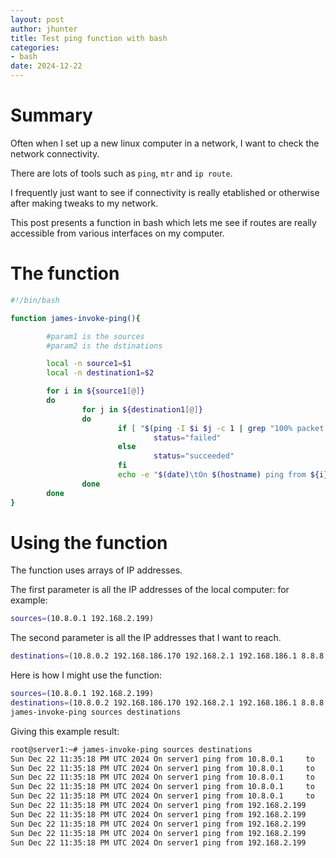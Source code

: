 ```yaml
---
layout: post
author: jhunter
title: Test ping function with bash 
categories:
- bash
date: 2024-12-22
---
```


# Summary
Often when I set up a new linux computer in a network, I want to check the network connectivity.

There are lots of tools such as `ping`, `mtr` and `ip route`. 

I frequently just want to see if connectivity is really etablished or otherwise after making tweaks to my network.

This post presents a function in bash which lets me see if routes are really accessible from various interfaces on my computer.

# The function
```bash
#!/bin/bash

function james-invoke-ping(){

        #param1 is the sources
        #param2 is the dstinations

        local -n source1=$1
        local -n destination1=$2

        for i in ${source1[@]}
        do
                for j in ${destination1[@]}
                do
                        if [ "$(ping -I $i $j -c 1 | grep "100% packet loss")" != "" ] ; then
                                status="failed"
                        else
                                status="succeeded"
                        fi
                        echo -e "$(date)\tOn $(hostname) ping from ${i}\tto\t${j}\t${status}"
                done
        done
}

```

# Using the function
The function uses arrays of IP addresses.

The first parameter is all the IP addresses of the local computer: for example:
```bash
sources=(10.8.0.1 192.168.2.199)
```
The second parameter is all the IP addresses that I want to reach.
```bash
destinations=(10.8.0.2 192.168.186.170 192.168.2.1 192.168.186.1 8.8.8.8)
```
Here is how I might use the function:
```bash
sources=(10.8.0.1 192.168.2.199)
destinations=(10.8.0.2 192.168.186.170 192.168.2.1 192.168.186.1 8.8.8.8)
james-invoke-ping sources destinations
```
Giving this example result:
```bash
root@server1:~# james-invoke-ping sources destinations
Sun Dec 22 11:35:18 PM UTC 2024 On server1 ping from 10.8.0.1     to      10.8.0.2        succeeded
Sun Dec 22 11:35:18 PM UTC 2024 On server1 ping from 10.8.0.1     to      192.168.186.170 failed
Sun Dec 22 11:35:18 PM UTC 2024 On server1 ping from 10.8.0.1     to      192.168.2.1     succeeded
Sun Dec 22 11:35:18 PM UTC 2024 On server1 ping from 10.8.0.1     to      192.168.186.1   failed
Sun Dec 22 11:35:18 PM UTC 2024 On server1 ping from 10.8.0.1     to      8.8.8.8 succeeded
Sun Dec 22 11:35:18 PM UTC 2024 On server1 ping from 192.168.2.199        to      10.8.0.2        succeeded
Sun Dec 22 11:35:18 PM UTC 2024 On server1 ping from 192.168.2.199        to      192.168.186.170 failed
Sun Dec 22 11:35:18 PM UTC 2024 On server1 ping from 192.168.2.199        to      192.168.2.1     succeeded
Sun Dec 22 11:35:18 PM UTC 2024 On server1 ping from 192.168.2.199        to      192.168.186.1   failed
Sun Dec 22 11:35:18 PM UTC 2024 On server1 ping from 192.168.2.199        to      8.8.8.8 succeeded
```
